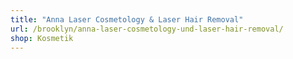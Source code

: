 ```yaml
---
title: "Anna Laser Cosmetology & Laser Hair Removal"
url: /brooklyn/anna-laser-cosmetology-und-laser-hair-removal/
shop: Kosmetik
---
```

